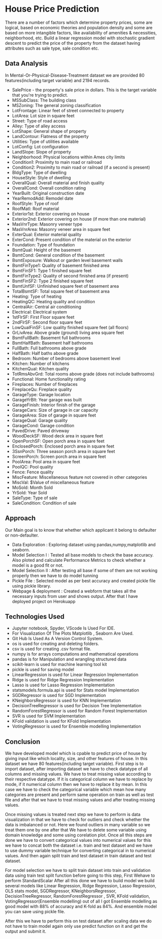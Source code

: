 
# House Price Prediction

There are a number of factors which determine property prices, some are logical, based on economic theories and population density and some are based on more intangible factors, like availability of amenities & necessities, neighborhood, etc. 
Build a linear regression model with stochastic gradient descent to predict the price of the property from the dataset having attributes such as sale type, sale condition etc. 

## Data Analysis

In Mental-Or-Physical-Disease-Treatment dataset we are provided 80 features(including target 
variable) and 2194 records.

* SalePrice - the property's sale price in dollars. This is the target variable that you're trying to predict.
* MSSubClass: The building class
* MSZoning: The general zoning classification
* LotFrontage: Linear feet of street connected to property
* LotArea: Lot size in square feet
* Street: Type of road access
* Alley: Type of alley access
* LotShape: General shape of property
* LandContour: Flatness of the property
* Utilities: Type of utilities available
* LotConfig: Lot configuration
* LandSlope: Slope of property
* Neighborhood: Physical locations within Ames city limits
* Condition1: Proximity to main road or railroad
* Condition2: Proximity to main road or railroad (if a second is present)
* BldgType: Type of dwelling
* HouseStyle: Style of dwelling
* OverallQual: Overall material and finish quality
* OverallCond: Overall condition rating
* YearBuilt: Original construction date
* YearRemodAdd: Remodel date
* RoofStyle: Type of roof
* RoofMatl: Roof material
* Exterior1st: Exterior covering on house
* Exterior2nd: Exterior covering on house (if more than one material)
* MasVnrType: Masonry veneer type
* MasVnrArea: Masonry veneer area in square feet
* ExterQual: Exterior material quality
* ExterCond: Present condition of the material on the exterior
* Foundation: Type of foundation
* BsmtQual: Height of the basement
* BsmtCond: General condition of the basement
* BsmtExposure: Walkout or garden level basement walls
* BsmtFinType1: Quality of basement finished area
* BsmtFinSF1: Type 1 finished square feet
* BsmtFinType2: Quality of second finished area (if present)
* BsmtFinSF2: Type 2 finished square feet
* BsmtUnfSF: Unfinished square feet of basement area
* TotalBsmtSF: Total square feet of basement area
* Heating: Type of heating
* HeatingQC: Heating quality and condition
* CentralAir: Central air conditioning
* Electrical: Electrical system
* 1stFlrSF: First Floor square feet
* 2ndFlrSF: Second floor square feet
* LowQualFinSF: Low quality finished square feet (all floors)
* GrLivArea: Above grade (ground) living area square feet
* BsmtFullBath: Basement full bathrooms
* BsmtHalfBath: Basement half bathrooms
* FullBath: Full bathrooms above grade
* HalfBath: Half baths above grade
* Bedroom: Number of bedrooms above basement level
* Kitchen: Number of kitchens
* KitchenQual: Kitchen quality
* TotRmsAbvGrd: Total rooms above grade (does not include bathrooms)
* Functional: Home functionality rating
* Fireplaces: Number of fireplaces
* FireplaceQu: Fireplace quality
* GarageType: Garage location
* GarageYrBlt: Year garage was built
* GarageFinish: Interior finish of the garage
* GarageCars: Size of garage in car capacity
* GarageArea: Size of garage in square feet
* GarageQual: Garage quality
* GarageCond: Garage condition
* PavedDrive: Paved driveway
* WoodDeckSF: Wood deck area in square feet
* OpenPorchSF: Open porch area in square feet
* EnclosedPorch: Enclosed porch area in square feet
* 3SsnPorch: Three season porch area in square feet
* ScreenPorch: Screen porch area in square feet
* PoolArea: Pool area in square feet
* PoolQC: Pool quality
* Fence: Fence quality
* MiscFeature: Miscellaneous feature not covered in other categories
* MiscVal: $Value of miscellaneous feature
* MoSold: Month Sold
* YrSold: Year Sold
* SaleType: Type of sale
* SaleCondition: Condition of sale
## Approach

Our Main goal is to know that whether which applicant 
it belong to defaulter or non-defaulter.

* Data Exploration : Exploring dataset using pandas,numpy,matplotlib and seaborn.
* Model Selection I : Tested all base models to check the base accuracy. Also ploted and calculate Performance Metrics to check whether a model is a good fit or not.
* Model Selection II : After testing all base if some of them are not working properly then we have to do model tunning
* Pickle File : Selected model as per best accuracy and created pickle file using pickle library.
* Webpage & deployment : Created a webform that takes all the necessary inputs from user and shows output. After that I have deployed project on Herokuapp 

## Technologies Used

* Jupyter notebook, Spyder, VScode Is Used For IDE.
* For Visualization Of The Plots Matplotlib , Seaborn Are Used.
* Git Hub Is Used As A Version Control System.
* os is used for creating and deleting folders.
* csv is used for creating .csv format file.
* numpy is for arrays computations and mathematical operations
* pandas is for Manipulation and wrangling structured data
* scikit-learn is used for machine learning tool kit
* pickle is used for saving model
* LinearRegression is used for Linear Regression Implementation
* Ridge is used for Ridge Regression Implementation
* Lasso is used for Lasso Regression Implementation
* statsmodels.formula.api is used for Stats model Implementation
* SGDRegressor is used for SGD Implementation
* KNeighborsRegressor is used for KNN Implementation
* DecisionTreeRegressor is used for Decision Tree Implementation
* RandomForestRegressor is used for Random Forest Implementation
* SVR is used for SVM Implementation
* KFold validation is used for KFold Implementation
* VotingRegressor is used for Ensemble modelling Implementation

## Conclusion
We have developed model which is cpable to predict price of house by giving input
like which locality, size, and other features of house.
In this dataset we have 80 features(including target variable). First step 
is to import dataset, after importing dataset we have to check datatype of all
columns and missing values. We have to treat missing value according to their respective 
datatype. If it is categorical column we have to replace by mode, if it numerical column 
then we have to replace it by mean. In this case we have to check 
the categorical variable which mean how many categories are present
and perform same operation on train as well as test file and after that we 
have to treat missing values and after treating missing values.

Once missing values is treated next step we have to perform is 
data visualization in that we have to check for outliers and check 
whether the data is imbalanced or not.
Here we found outliers in many variable so we treat them one by one 
after that We have to delete some variable using domain knowledge and 
some using corelation plot.
Once all this steps are done we have to convert categorical values 
into numerical values for this we have to concat both the dataset i.e.
train and test dataset and we have to use dummy variable technique for 
converting categorical in to numerical values. And then again split 
train and test dataset in train dataset and test dataset.

For model selection we have to split train dataset into train and validation data
using train test split function before going to this step, First Wehave to perform
StandardScalar After all this done we have to build model we build several models like 
Linear Regression, Ridge Regression, Lasso Regression, OLS stats model,
SGDRegressor, KNeighborsRegressor, DecisionTreeRegressor, RandomForestRegressor ,
SVR, KFold validation, VotingRegressor(Ensemble modelling) out of all 
I got Ensemble modelling as good model with 88% of accuracy and K-fold as 84%. 
And ensemble model you can save using pickle file.

After this we have to perform this on test dataset after scaling data 
we do not have to train model again only use predict function on it and get the output and submit it.